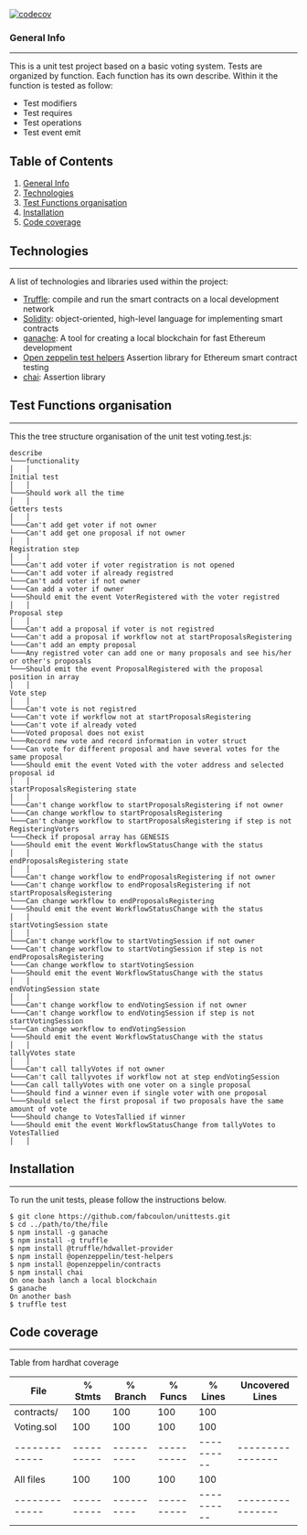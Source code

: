 [![codecov](https://codecov.io/gh/fabcoulon/unittests/branch/main/graph/badge.svg?token=MFHIKCXHO5)](https://codecov.io/gh/fabcoulon/unittests)


### General Info
***
This is a unit test project based on a basic voting system. Tests are organized by function.
Each function has its own describe. Within it the function is tested as follow:
- Test modifiers
- Test requires
- Test operations
- Test event emit

## Table of Contents
1. [General Info](#general-info)
2. [Technologies](#technologies)
3. [Test Functions organisation](#test-function-organisation)
4. [Installation](#installation)
5. [Code coverage](#code-coverage)

## Technologies
***
A list of technologies and libraries used within the project:
- [Truffle](https://github.com/trufflesuite): compile and run the smart contracts on a local development network
- [Solidity](https://docs.soliditylang.org/en/v0.8.19/): object-oriented, high-level language for implementing  smart contracts
- [ganache](https://github.com/trufflesuite/ganache): A tool for creating a local blockchain for fast Ethereum development
- [Open zeppelin test helpers](https://www.npmjs.com/package/@openzeppelin/test-helpers) Assertion library for Ethereum smart contract testing
- [chai](https://github.com/chaijs): Assertion library

## Test Functions organisation
***
This the tree structure organisation of the unit test voting.test.js:

```
describe
└───functionality
│   │   
Initial test
│   │
└───Should work all the time
│   │ 
Getters tests
│   │
└───Can't add get voter if not owner
└───Can't add get one proposal if not owner
│   │ 
Registration step
│   │
└───Can't add voter if voter registration is not opened
└───Can't add voter if already registred
└───Can't add voter if not owner
└───Can add a voter if owner
└───Should emit the event VoterRegistered with the voter registred
│   │ 
Proposal step
│   │
└───Can't add a proposal if voter is not registred
└───Can't add a proposal if workflow not at startProposalsRegistering
└───Can't add an empty proposal
└───Any registred voter can add one or many proposals and see his/her or other's proposals
└───Should emit the event ProposalRegistered with the proposal position in array
│   │ 
Vote step
│   │
└───Can't vote is not registred
└───Can't vote if workflow not at startProposalsRegistering
└───Can't vote if already voted
└───Voted proposal does not exist
└───Record new vote and record information in voter struct
└───Can vote for different proposal and have several votes for the same proposal
└───Should emit the event Voted with the voter address and selected proposal id
│   │ 
startProposalsRegistering state
│   │
└───Can't change workflow to startProposalsRegistering if not owner
└───Can change workflow to startProposalsRegistering
└───Can't change workflow to startProposalsRegistering if step is not RegisteringVoters
└───Check if proposal array has GENESIS
└───Should emit the event WorkflowStatusChange with the status
│   │ 
endProposalsRegistering state
│   │
└───Can't change workflow to endProposalsRegistering if not owner
└───Can't change workflow to endProposalsRegistering if not startProposalsRegistering
└───Can change workflow to endProposalsRegistering
└───Should emit the event WorkflowStatusChange with the status
│   │ 
startVotingSession state
│   │
└───Can't change workflow to startVotingSession if not owner
└───Can't change workflow to startVotingSession if step is not endProposalsRegistering
└───Can change workflow to startVotingSession
└───Should emit the event WorkflowStatusChange with the status
│   │ 
endVotingSession state
│   │
└───Can't change workflow to endVotingSession if not owner
└───Can't change workflow to endVotingSession if step is not startVotingSession
└───Can change workflow to endVotingSession
└───Should emit the event WorkflowStatusChange with the status
│   │ 
tallyVotes state
│   │
└───Can't call tallyVotes if not owner
└───Can't call tallyvotes if workflow not at step endVotingSession
└───Can call tallyVotes with one voter on a single proposal
└───Should find a winner even if single voter with one proposal
└───Should select the first proposal if two proposals have the same amount of vote
└───Should change to VotesTallied if winner
└───Should emit the event WorkflowStatusChange from tallyVotes to VotesTallied
│   │ 
```

## Installation
***
To run the unit tests, please follow the instructions below. 
```
$ git clone https://github.com/fabcoulon/unittests.git
$ cd ../path/to/the/file
$ npm install -g ganache 
$ npm install -g truffle
$ npm install @truffle/hdwallet-provider  
$ npm install @openzeppelin/test-helpers
$ npm install @openzeppelin/contracts
$ npm install chai
On one bash lanch a local blockchain
$ ganache
On another bash
$ truffle test
```

## Code coverage
***
Table from hardhat coverage

File         |  % Stmts | % Branch |  % Funcs |  % Lines |Uncovered Lines |
-------------|----------|----------|----------|----------|----------------|
 contracts/  |      100 |      100 |      100 |      100 |                |
  Voting.sol |      100 |      100 |      100 |      100 |                |
-------------|----------|----------|----------|----------|----------------|
All files    |      100 |      100 |      100 |      100 |                |
-------------|----------|----------|----------|----------|----------------|